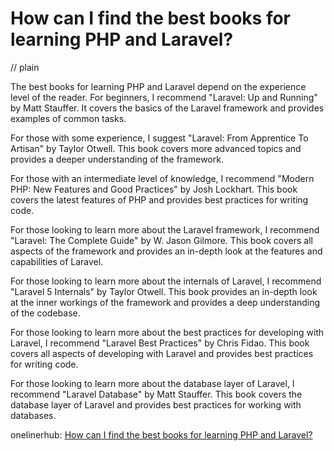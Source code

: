 # How can I find the best books for learning PHP and Laravel?
// plain

The best books for learning PHP and Laravel depend on the experience level of the reader. For beginners, I recommend "Laravel: Up and Running" by Matt Stauffer. It covers the basics of the Laravel framework and provides examples of common tasks.

For those with some experience, I suggest "Laravel: From Apprentice To Artisan" by Taylor Otwell. This book covers more advanced topics and provides a deeper understanding of the framework.

For those with an intermediate level of knowledge, I recommend "Modern PHP: New Features and Good Practices" by Josh Lockhart. This book covers the latest features of PHP and provides best practices for writing code.

For those looking to learn more about the Laravel framework, I recommend "Laravel: The Complete Guide" by W. Jason Gilmore. This book covers all aspects of the framework and provides an in-depth look at the features and capabilities of Laravel.

For those looking to learn more about the internals of Laravel, I recommend "Laravel 5 Internals" by Taylor Otwell. This book provides an in-depth look at the inner workings of the framework and provides a deep understanding of the codebase.

For those looking to learn more about the best practices for developing with Laravel, I recommend "Laravel Best Practices" by Chris Fidao. This book covers all aspects of developing with Laravel and provides best practices for writing code.

For those looking to learn more about the database layer of Laravel, I recommend "Laravel Database" by Matt Stauffer. This book covers the database layer of Laravel and provides best practices for working with databases.

onelinerhub: [How can I find the best books for learning PHP and Laravel?](https://onelinerhub.com/php-laravel/how-can-i-find-the-best-books-for-learning-php-and-laravel)